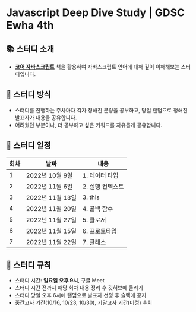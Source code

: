 # Javascript Deep Dive Study | GDSC Ewha 4th
## 📚 스터디 소개

- **[코어 자바스크립트](http://www.yes24.com/Product/Goods/78586788?pid=123487&cosemkid=go15677587165719959&gclid=Cj0KCQjwyt-ZBhCNARIsAKH1174sy7jhg-6_QOMY2oyXpJrm1PbvSR2X8irbHbQd8KVqFV0ri4epzqsaAsm2EALw_wcB)** 책을 활용하여 자바스크립트 언어에 대해 깊이 이해해보는 스터디입니다.

## 📃 스터디 방식

- 스터디를 진행하는 주차마다 각자 정해진 분량을 공부하고, 당일 랜덤으로 정해진 발표자가 내용을 공유합니다.
- 어려웠던 부분이나, 더 공부하고 싶은 키워드를 자유롭게 공유합니다.
    
## 📅 스터디 일정

|회차|날짜|내용|
|-|---|---|
|1|2022년 10월 9일|1. 데이터 타입|
|2|2022년 11월 6일|2. 실행 컨텍스트|
|3|2022년 11월 13일|3. this|
|4|2022년 11월 20일|4. 콜백 함수|
|5|2022년 11월 27일|5. 클로저|
|6|2022년 11월 15일|6. 프로토타입|
|7|2022년 11월 22일|7. 클래스|

## 📌 스터디 규칙

- 스터디 시간: **일요일 오후 9시**, 구글 Meet
- 스터디 시간 전까지 해당 회차 내용 정리 후 깃허브에 올리기
- 스터디 당일 오후 6시에 랜덤으로 발표자 선정 후 슬랙에 공지
- 중간고사 기간(10/16, 10/23, 10/30), 기말고사 기간(미정) 휴회
